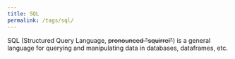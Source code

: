 ```yaml
---
title: SQL
permalink: /tags/sql/
---
```


SQL (Structured Query Language, ~~pronounced "squirrel"~~) is a general language for querying and manipulating data in databases, dataframes, etc.
